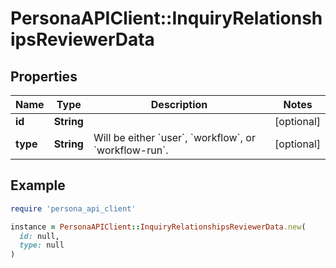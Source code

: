 # PersonaAPIClient::InquiryRelationshipsReviewerData

## Properties

| Name | Type | Description | Notes |
| ---- | ---- | ----------- | ----- |
| **id** | **String** |  | [optional] |
| **type** | **String** | Will be either &#x60;user&#x60;, &#x60;workflow&#x60;, or &#x60;workflow-run&#x60;. | [optional] |

## Example

```ruby
require 'persona_api_client'

instance = PersonaAPIClient::InquiryRelationshipsReviewerData.new(
  id: null,
  type: null
)
```

